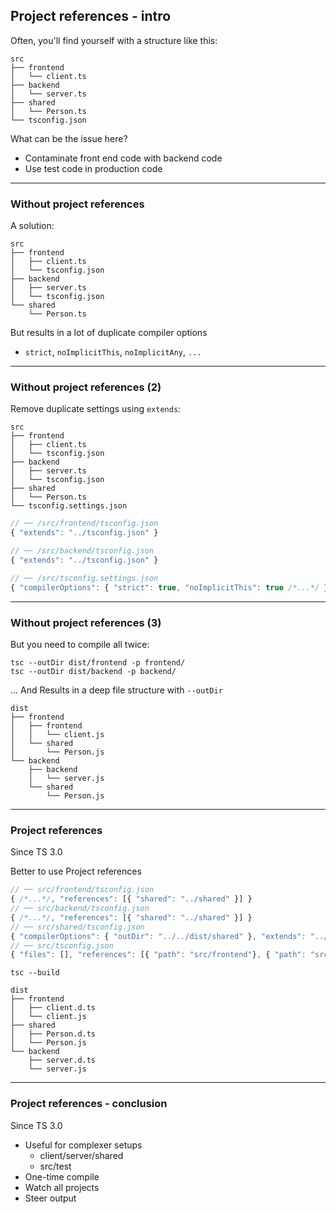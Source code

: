 ## Project references - intro

Often, you'll find yourself with a structure like this:

```
src
├── frontend
│   └── client.ts
├── backend
│   └── server.ts
├── shared
│   └── Person.ts
└── tsconfig.json
```

What can be the issue here?

* Contaminate front end code with backend code
* Use test code in production code

<!-- .element class="fragment" data-fragment-index="0" -->

---

### Without project references

A solution:

```
src
├── frontend
│   ├── client.ts
│   └── tsconfig.json
├── backend
│   ├── server.ts
│   └── tsconfig.json
└── shared
    └── Person.ts
```

But results in a lot of duplicate compiler options
* `strict`, `noImplicitThis`, `noImplicitAny`, `...`

---

### Without project references (2)

Remove duplicate settings using `extends`:

```
src
├── frontend
│   ├── client.ts
│   └── tsconfig.json
├── backend
│   ├── server.ts
│   └── tsconfig.json
├── shared
│   └── Person.ts
└── tsconfig.settings.json
```

```js
// ── /src/frontend/tsconfig.json
{ "extends": "../tsconfig.json" }

// ── /src/backend/tsconfig.json
{ "extends": "../tsconfig.json" }

// ── /src/tsconfig.settings.json
{ "compilerOptions": { "strict": true, "noImplicitThis": true /*...*/ } }
```

---

### Without project references (3)

But you need to compile all twice:

```
tsc --outDir dist/frontend -p frontend/
tsc --outDir dist/backend -p backend/
```

... And Results in a deep file structure with `--outDir`

<!-- .element class="fragment" data-fragment-index="0" -->

```
dist
├── frontend
│   ├── frontend
│   │   └── client.js
│   └── shared
│       └── Person.js
└── backend
    ├── backend
    │   └── server.js
    └── shared
        └── Person.js
```

<!-- .element class="fragment" data-fragment-index="0" -->

---

### Project references

Since TS 3.0 <!-- .element class="corner-ribbon" -->

Better to use Project references

```js
// ── src/frontend/tsconfig.json
{ /*...*/, "references": [{ "shared": "../shared" }] }
// ── src/backend/tsconfig.json
{ /*...*/, "references": [{ "shared": "../shared" }] }
// ── src/shared/tsconfig.json
{ "compilerOptions": { "outDir": "../../dist/shared" }, "extends": "../tsconfig.settings.json" }
// ── src/tsconfig.json
{ "files": [], "references": [{ "path": "src/frontend"}, { "path": "src/backend" }] }
```

`tsc --build`

```
dist
├── frontend
│   ├── client.d.ts
│   └── client.js
├── shared
│   ├── Person.d.ts
│   └── Person.js
└── backend
    ├── server.d.ts
    └── server.js
```

---

### Project references - conclusion

Since TS 3.0 <!-- .element class="corner-ribbon" -->

* Useful for complexer setups
    * client/server/shared
    * src/test
* One-time compile
* Watch all projects
* Steer output

